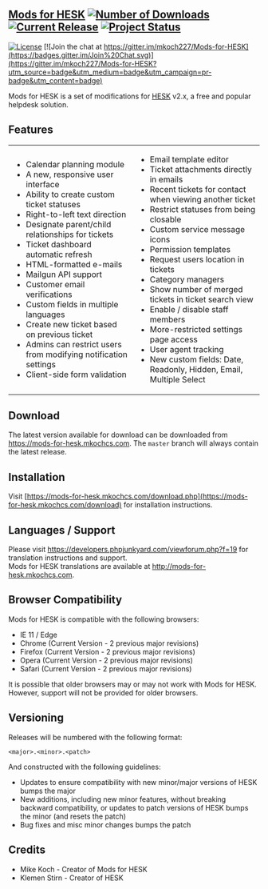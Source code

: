 ## [Mods for HESK](http://mods-for-hesk.mkochcs.com)  [![Number of Downloads](https://img.shields.io/github/downloads/mkoch227/Mods-for-HESK/latest/total.svg)](https://www.github.com/mkoch227/Mods-for-HESK/releases) [![Current Release](https://img.shields.io/github/release/mkoch227/Mods-for-HESK.svg)](https://www.github.com/mkoch227/Mods-for-HESK/releases) [![Project Status](https://img.shields.io/badge/status-maintained-brightgreen.svg)](https://www.github.com/mkoch227/Mods-for-HESK)
[![License](https://img.shields.io/badge/license-MIT-blue.svg)](https://github.com/mkoch227/Mods-for-HESK/blob/master/LICENSE)
[![Join the chat at https://gitter.im/mkoch227/Mods-for-HESK](https://badges.gitter.im/Join%20Chat.svg)](https://gitter.im/mkoch227/Mods-for-HESK?utm_source=badge&utm_medium=badge&utm_campaign=pr-badge&utm_content=badge) 

Mods for HESK is a set of modifications for [HESK](https://www.hesk.com) v2.x, a free and popular helpdesk solution.

## Features
<table>
    <tr>
        <td>
            <ul>
                <li>Calendar planning module</li>
                <li>A new, responsive user interface</li>
                <li>Ability to create custom ticket statuses</li>
                <li>Right-to-left text direction</li>
                <li>Designate parent/child relationships for tickets</li>
                <li>Ticket dashboard automatic refresh</li>
                <li>HTML-formatted e-mails</li>
                <li>Mailgun API support</li>
                <li>Customer email verifications</li>
                <li>Custom fields in multiple languages</li>
                <li>Create new ticket based on previous ticket</li>
                <li>Admins can restrict users from modifying notification settings</li>
                <li>Client-side form validation</li>
            </ul>
        </td>
        <td>
            <ul>
                <li>Email template editor</li>
                <li>Ticket attachments directly in emails</li>
                <li>Recent tickets for contact when viewing another ticket</li>
                <li>Restrict statuses from being closable</li>
                <li>Custom service message icons</li>
                <li>Permission templates</li>
                <li>Request users location in tickets</li>
                <li>Category managers</li>
                <li>Show number of merged tickets in ticket search view</li>
                <li>Enable / disable staff members</li>
                <li>More-restricted settings page access</li>
                <li>User agent tracking</li>
                <li>New custom fields: Date, Readonly, Hidden, Email, Multiple Select</li>
            </ul>
        </td>
    </tr>
</table>

## Download
The latest version available for download can be downloaded from https://mods-for-hesk.mkochcs.com. 
The `master` branch will always contain the latest release.

## Installation
Visit [https://mods-for-hesk.mkochcs.com/download.php](https://mods-for-hesk.mkochcs.com/download) for installation instructions.

## Languages / Support
Please visit https://developers.phpjunkyard.com/viewforum.php?f=19 for translation instructions and support.  
Mods for HESK translations are available at http://mods-for-hesk.mkochcs.com.

## Browser Compatibility
Mods for HESK is compatible with the following browsers:

- IE 11 / Edge
- Chrome (Current Version - 2 previous major revisions)
- Firefox (Current Version - 2 previous major revisions)
- Opera (Current Version - 2 previous major revisions)
- Safari (Current Version - 2 previous major revisions)

It is possible that older browsers may or may not work with Mods for HESK.
 However, support will not be provided for older browsers.

## Versioning
Releases will be numbered with the following format:

`<major>.<minor>.<patch>`

And constructed with the following guidelines:
 - Updates to ensure compatibility with new minor/major versions of HESK bumps the major
 - New additions, including new minor features, without breaking backward compatibility, or updates to patch versions of HESK bumps the minor (and resets the patch)
 - Bug fixes and misc minor changes bumps the patch

## Credits
 - Mike Koch - Creator of Mods for HESK
 - Klemen Stirn - Creator of HESK
